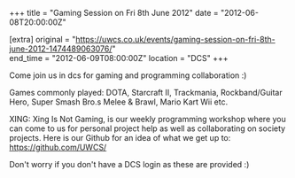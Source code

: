 +++
title = "Gaming Session on Fri 8th June 2012"
date = "2012-06-08T20:00:00Z"

[extra]
original = "https://uwcs.co.uk/events/gaming-session-on-fri-8th-june-2012-1474489063076/"    
end_time = "2012-06-09T08:00:00Z"
location = "DCS"
+++

Come join us in dcs for gaming and programming collaboration :)

Games commonly played: DOTA, Starcraft II, Trackmania, Rockband/Guitar Hero, Super Smash Bro.s Melee & Brawl, Mario Kart Wii etc.

XING: Xing Is Not Gaming, is our weekly programming workshop where you can come to us for personal project help as well as collaborating on society projects. Here is our Github for an idea of what we get up to: https://github.com/UWCS/

Don't worry if you don't have a DCS login as these are provided :)

